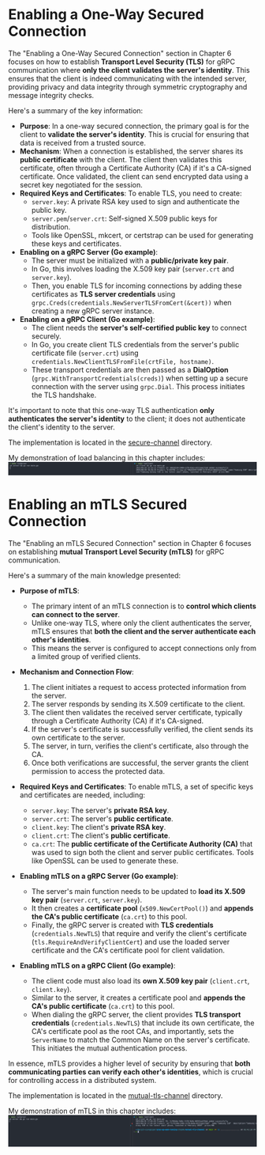 # Enabling a One-Way Secured Connection

The "Enabling a One-Way Secured Connection" section in Chapter 6 focuses on how to establish **Transport Level Security (TLS)** for gRPC communication where **only the client validates the server's identity**. This ensures that the client is indeed communicating with the intended server, providing privacy and data integrity through symmetric cryptography and message integrity checks.

Here's a summary of the key information:

- **Purpose**: In a one-way secured connection, the primary goal is for the client to **validate the server's identity**. This is crucial for ensuring that data is received from a trusted source.
- **Mechanism**: When a connection is established, the server shares its **public certificate** with the client. The client then validates this certificate, often through a Certificate Authority (CA) if it's a CA-signed certificate. Once validated, the client can send encrypted data using a secret key negotiated for the session.
- **Required Keys and Certificates**: To enable TLS, you need to create:
  - `server.key`: A private RSA key used to sign and authenticate the public key.
  - `server.pem`/`server.crt`: Self-signed X.509 public keys for distribution.
  - Tools like OpenSSL, mkcert, or certstrap can be used for generating these keys and certificates.
- **Enabling on a gRPC Server (Go example)**:
  - The server must be initialized with a **public/private key pair**.
  - In Go, this involves loading the X.509 key pair (`server.crt` and `server.key`).
  - Then, you enable TLS for incoming connections by adding these certificates as **TLS server credentials** using `grpc.Creds(credentials.NewServerTLSFromCert(&cert))` when creating a new gRPC server instance.
- **Enabling on a gRPC Client (Go example)**:
  - The client needs the **server's self-certified public key** to connect securely.
  - In Go, you create client TLS credentials from the server's public certificate file (`server.crt`) using `credentials.NewClientTLSFromFile(crtFile, hostname)`.
  - These transport credentials are then passed as a **DialOption** (`grpc.WithTransportCredentials(creds)`) when setting up a secure connection with the server using `grpc.Dial`. This process initiates the TLS handshake.

It's important to note that this one-way TLS authentication **only authenticates the server's identity** to the client; it does not authenticate the client's identity to the server.

The implementation is located in the [secure-channel](./secure-channel) directory.

My demonstration of load balancing in this chapter includes:
![](./assets/01.png)

# Enabling an mTLS Secured Connection

The "Enabling an mTLS Secured Connection" section in Chapter 6 focuses on establishing **mutual Transport Level Security (mTLS)** for gRPC communication.

Here's a summary of the main knowledge presented:

- **Purpose of mTLS**:

  - The primary intent of an mTLS connection is to **control which clients can connect to the server**.
  - Unlike one-way TLS, where only the client authenticates the server, mTLS ensures that **both the client and the server authenticate each other's identities**.
  - This means the server is configured to accept connections only from a limited group of verified clients.

- **Mechanism and Connection Flow**:

  1.  The client initiates a request to access protected information from the server.
  2.  The server responds by sending its X.509 certificate to the client.
  3.  The client then validates the received server certificate, typically through a Certificate Authority (CA) if it's CA-signed.
  4.  If the server's certificate is successfully verified, the client sends its own certificate to the server.
  5.  The server, in turn, verifies the client's certificate, also through the CA.
  6.  Once both verifications are successful, the server grants the client permission to access the protected data.

- **Required Keys and Certificates**:
  To enable mTLS, a set of specific keys and certificates are needed, including:

  - `server.key`: The server's **private RSA key**.
  - `server.crt`: The server's **public certificate**.
  - `client.key`: The client's **private RSA key**.
  - `client.crt`: The client's **public certificate**.
  - `ca.crt`: The **public certificate of the Certificate Authority (CA)** that was used to sign both the client and server public certificates.
    Tools like OpenSSL can be used to generate these.

- **Enabling mTLS on a gRPC Server (Go example)**:

  - The server's main function needs to be updated to **load its X.509 key pair** (`server.crt`, `server.key`).
  - It then creates a **certificate pool** (`x509.NewCertPool()`) and **appends the CA's public certificate** (`ca.crt`) to this pool.
  - Finally, the gRPC server is created with **TLS credentials** (`credentials.NewTLS`) that require and verify the client's certificate (`tls.RequireAndVerifyClientCert`) and use the loaded server certificate and the CA's certificate pool for client validation.

- **Enabling mTLS on a gRPC Client (Go example)**:
  - The client code must also load its **own X.509 key pair** (`client.crt`, `client.key`).
  - Similar to the server, it creates a certificate pool and **appends the CA's public certificate** (`ca.crt`) to this pool.
  - When dialing the gRPC server, the client provides **TLS transport credentials** (`credentials.NewTLS`) that include its own certificate, the CA's certificate pool as the root CAs, and importantly, sets the `ServerName` to match the Common Name on the server's certificate. This initiates the mutual authentication process.

In essence, mTLS provides a higher level of security by ensuring that **both communicating parties can verify each other's identities**, which is crucial for controlling access in a distributed system.

The implementation is located in the [mutual-tls-channel](./mutual-tls-channel) directory.

My demonstration of mTLS in this chapter includes:
![](./assets/02.png)

